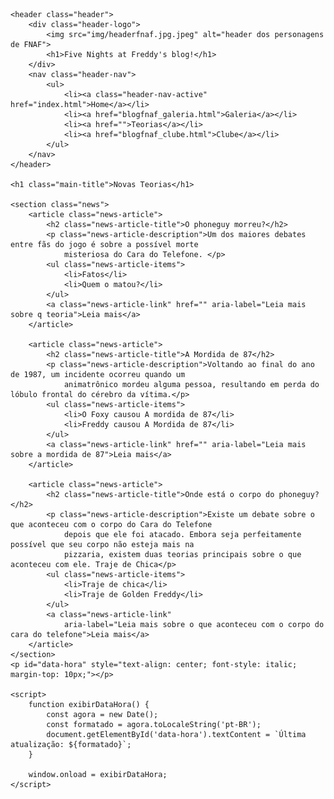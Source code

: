 <!DOCTYPE html>
<html lang="pt-br">

<head>
    <meta charset="UTF-8">
    <meta name="viewport" content="width=device-width, initial-scale=1.0">
    <title>Five Nights at blog</title>
    <link rel="stylesheet" href="css/blogfnaf.css">
</head>

<body>

    <header class="header">
        <div class="header-logo">
            <img src="img/headerfnaf.jpg.jpeg" alt="header dos personagens de FNAF">
            <h1>Five Nights at Freddy's blog!</h1>
        </div>
        <nav class="header-nav">
            <ul>
                <li><a class="header-nav-active" href="index.html">Home</a></li>
                <li><a href="blogfnaf_galeria.html">Galeria</a></li>
                <li><a href="">Teorias</a></li>
                <li><a href="blogfnaf_clube.html">Clube</a></li>
            </ul>
        </nav>
    </header>

    <h1 class="main-title">Novas Teorias</h1>

    <section class="news">
        <article class="news-article">
            <h2 class="news-article-title">O phoneguy morreu?</h2>
            <p class="news-article-description">Um dos maiores debates entre fãs do jogo é sobre a possível morte
                misteriosa do Cara do Telefone. </p>
            <ul class="news-article-items">
                <li>Fatos</li>
                <li>Quem o matou?</li>
            </ul>
            <a class="news-article-link" href="" aria-label="Leia mais sobre q teoria">Leia mais</a>
        </article>

        <article class="news-article">
            <h2 class="news-article-title">A Mordida de 87</h2>
            <p class="news-article-description">Voltando ao final do ano de 1987, um incidente ocorreu quando um
                animatrônico mordeu alguma pessoa, resultando em perda do lóbulo frontal do cérebro da vítima.</p>
            <ul class="news-article-items">
                <li>O Foxy causou A mordida de 87</li>
                <li>Freddy causou A Mordida de 87</li>
            </ul>
            <a class="news-article-link" href="" aria-label="Leia mais sobre a mordida de 87">Leia mais</a>
        </article>

        <article class="news-article">
            <h2 class="news-article-title">Onde está o corpo do phoneguy?</h2>
            <p class="news-article-description">Existe um debate sobre o que aconteceu com o corpo do Cara do Telefone
                depois que ele foi atacado. Embora seja perfeitamente possível que seu corpo não esteja mais na
                pizzaria, existem duas teorias principais sobre o que aconteceu com ele. Traje de Chica</p>
            <ul class="news-article-items">
                <li>Traje de chica</li>
                <li>Traje de Golden Freddy</li>
            </ul>
            <a class="news-article-link"
                aria-label="Leia mais sobre o que aconteceu com o corpo do cara do telefone">Leia mais</a>
        </article>
    </section>
    <p id="data-hora" style="text-align: center; font-style: italic; margin-top: 10px;"></p>

    <script>
        function exibirDataHora() {
            const agora = new Date();
            const formatado = agora.toLocaleString('pt-BR');
            document.getElementById('data-hora').textContent = `Última atualização: ${formatado}`;
        }

        window.onload = exibirDataHora;
    </script>

</body>

</html>
